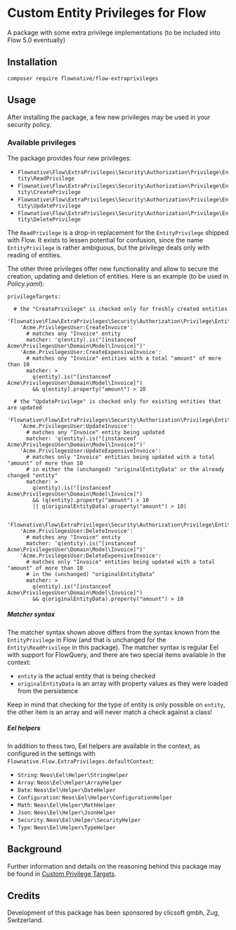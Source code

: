 # Custom Entity Privileges for Flow

A package with some extra privilege implementations (to be included into Flow 5.0 eventually)

## Installation

`composer require flownative/flow-extraprivileges`

## Usage

After installing the package, a few new privileges may be used in your security policy.

### Available privileges

The package provides four new privileges:

- `Flownative\Flow\ExtraPrivileges\Security\Authorization\Privilege\Entity\ReadPrivilege`
- `Flownative\Flow\ExtraPrivileges\Security\Authorization\Privilege\Entity\CreatePrivilege`
- `Flownative\Flow\ExtraPrivileges\Security\Authorization\Privilege\Entity\UpdatePrivilege`
- `Flownative\Flow\ExtraPrivileges\Security\Authorization\Privilege\Entity\DeletePrivilege`

The `ReadPrivilege` is a drop-in replacement for the `EntityPrivilege` shipped with Flow.
It exists to lessen potential for confusion, since the name `EntityPrivilege` is rather
ambiguous, but the privilege deals only with reading of entities.

The other three privileges offer new functionality and allow to secure the creation,
updating and deletion of entities. Here is an example (to be used in *Policy.yaml*):

    privilegeTargets:
    
      # the "CreatePrivilege" is checked only for freshly created entities
      'Flownative\Flow\ExtraPrivileges\Security\Authorization\Privilege\Entity\CreatePrivilege':
        'Acme.PrivilegesUser:CreateInvoice':
          # matches any "Invoice" entity
          matcher: 'q(entity).is("[instanceof Acme\PrivilegesUser\Domain\Model\Invoice]")'
        'Acme.PrivilegesUser:CreateExpensiveInvoice':
          # matches ony "Invoice" entities with a total "amount" of more than 10
          matcher: >
            q(entity).is("[instanceof Acme\PrivilegesUser\Domain\Model\Invoice]")
            && q(entity).property("amount") > 10
    
      # the "UpdatePrivilege" is checked only for existing entities that are updated
      'Flownative\Flow\ExtraPrivileges\Security\Authorization\Privilege\Entity\UpdatePrivilege':
        'Acme.PrivilegesUser:UpdateInvoice':
          # matches any "Invoice" entity being updated
          matcher: 'q(entity).is("[instanceof Acme\PrivilegesUser\Domain\Model\Invoice]")'
        'Acme.PrivilegesUser:UpdateExpensiveInvoice':
          # matches only "Invoice" entities being updated with a total "amount" of more than 10
          # in either the (unchanged) "originalEntityData" or the already changed "entity"
          matcher: >
            q(entity).is("[instanceof Acme\PrivilegesUser\Domain\Model\Invoice]")
            && (q(entity).property("amount") > 10
            || q(originalEntityData).property("amount") > 10)
    
      'Flownative\Flow\ExtraPrivileges\Security\Authorization\Privilege\Entity\DeletePrivilege':
        'Acme.PrivilegesUser:DeleteInvoice':
          # matches any "Invoice" entity
          matcher: 'q(entity).is("[instanceof Acme\PrivilegesUser\Domain\Model\Invoice]")'
        'Acme.PrivilegesUser:DeleteExpensiveInvoice':
          # matches only "Invoice" entities being updated with a total "amount" of more than 10
          # in the (unchanged) "originalEntityData"
          matcher: >
            q(entity).is("[instanceof Acme\PrivilegesUser\Domain\Model\Invoice]")
            && q(originalEntityData).property("amount") > 10

##### Matcher syntax

The matcher syntax shown above differs from the syntax known from the `EntityPrivilege` in Flow
(and that is unchanged for the `Entity\ReadPrivilege` in this package). The matcher syntax is
regular Eel with support for FlowQuery, and there are two special items available in the context:

- `entity` is the actual entity that is being checked
- `originalEntityData` is an array with property values as they were loaded from the persistence

Keep in mind that checking for the type of entity is only possible on `entity`, the other
item is an array and will never match a check against a class!

##### Eel helpers

In addition to thess two, Eel helpers are available in the context, as configured in the settings
with `Flownative.Flow.ExtraPrivileges.defaultContext`:

- `String`: `Neos\Eel\Helper\StringHelper`
- `Array`: `Neos\Eel\Helper\ArrayHelper`
- `Date`: `Neos\Eel\Helper\DateHelper`
- `Configuration`: `Neos\Eel\Helper\ConfigurationHelper`
- `Math`: `Neos\Eel\Helper\MathHelper`
- `Json`: `Neos\Eel\Helper\JsonHelper`
- `Security`: `Neos\Eel\Helper\SecurityHelper`
- `Type`: `Neos\Eel\Helper\TypeHelper`

## Background

Further information and details on the reasoning behind this package may be found in
[Custom Privilege Targets](Documentation/Custom-Privilege-Targets.md).

## Credits

Development of this package has been sponsored by clicsoft gmbh, Zug, Switzerland.
